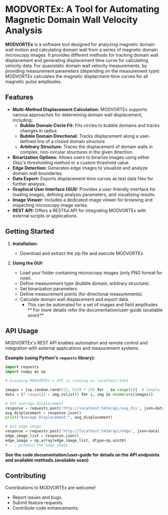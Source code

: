 # MODVORTEx: A Tool for Automating Magnetic Domain Wall Velocity Analysis

**MODVORTEx** is a software tool designed for analyzing magnetic domain wall motion and calculating domain wall from a series of magnetic domain microscopy images. It provides different methods for tracking domain wall displacement and generating displacement time curve for calculating velocity data. For quasistatic domain wall velocity measurements, by providing measurement parameters (depending on the measurement type) MODVORTEx calculates the magnetic displacment-time curves for all magnetic pulse amplitudes. 

## Features

* **Multi-Method Displacement Calculation:**  MODVORTEx supports various approaches for determining domain wall displacement, including:
    * **Bubble Domain Circle Fit:**  Fits circles to bubble domains and tracks changes in radius.
    * **Bubble Domain Directional:** Tracks displacement along a user-defined line of a closed domain structure
    * **Arbitrary Structure:**  Traces the displacement of domain walls in complex, non-circular structures in the given direction.
* **Binarization Options:**  Allows users to binarize images using either Otsu's thresholding method or a custom threshold value.
* **Edge Detection:**  Generates edge images to visualize and analyze domain wall boundaries.
* **Data Export:** Exports displacement-time curves as text data files for further analysis.
* **Graphical User Interface (GUI):**  Provides a user-friendly interface for loading images, defining analysis parameters, and visualizing results.
* **Image Viewer:**  Includes a dedicated image viewer for browsing and inspecting microscopy image series.
* **REST API:** Offers a RESTful API for integrating MODVORTEx with external scripts or applications.

## Getting Started

1. **Installation:** 
   - Download and extract the zip file and execute MODVORTEx

3. **Using the GUI:**
   - Load your folder containing microscopy images (only PNG format for now).
   - Define measurement type (bubble domain, arbitrary structure).
   - Set binarization parameters.
   - Define measurement points (for directional measurements).
   - Calculate domain wall displacement and export data.
      - This can be automated for a set of images and field amplitudes 
	** For more details refer the documentation/user-guide (available soon)**
## API Usage

MODVORTEx's REST API enables automation and remote control and integration with external applications and measurement systems. 

**Example (using Python's `requests` library):**

```python
import requests
import numpy as np

# Assuming MODVORTEx's API is running on localhost:5454

images = [np.random.rand(512, 512) * 255 for _ in range(5)]  # Sample images (replace with your actual data)
data = {f'image{i}': img.tolist() for i, img in enumerate(images)}

# Get average displacement
response = requests.post('http://localhost:5454/api/avg_dis', json=data)
avg_displacement = response.json()
print("Average Displacement:", avg_displacement)

# Get edge image
response = requests.post('http://localhost:5454/api/edge', json=data)
edge_image_list = response.json()
edge_image = np.array(edge_image_list, dtype=np.uint8)
# ... process the edge_image ...
```

**See the code documentation/user-guide for details on the API endpoints and available methods.(available soon)** 

## Contributing

Contributions to MODVORTEx are welcome! 
- Report issues and bugs.
- Submit feature requests.
- Contribute code enhancements.

